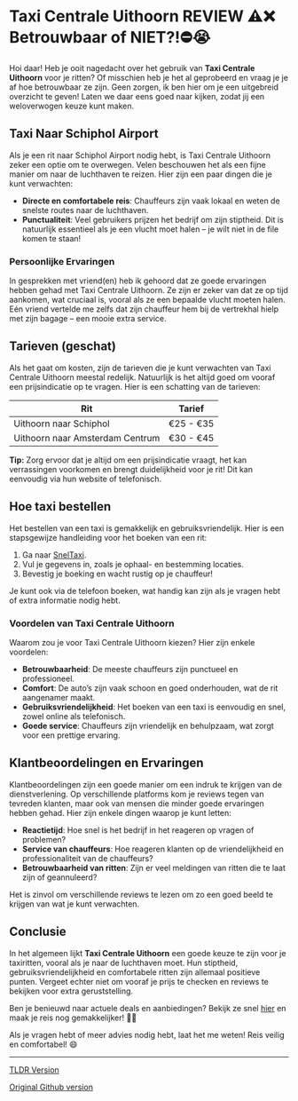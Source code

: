 # Taxi Centrale Uithoorn REVIEW ⚠️❌ Betrouwbaar of NIET?!⛔️😭

Hoi daar! Heb je ooit nagedacht over het gebruik van **Taxi Centrale Uithoorn** voor je ritten? Of misschien heb je het al geprobeerd en vraag je je af hoe betrouwbaar ze zijn. Geen zorgen, ik ben hier om je een uitgebreid overzicht te geven! Laten we daar eens goed naar kijken, zodat jij een weloverwogen keuze kunt maken. 

## Taxi Naar Schiphol Airport

Als je een rit naar Schiphol Airport nodig hebt, is Taxi Centrale Uithoorn zeker een optie om te overwegen. Velen beschouwen het als een fijne manier om naar de luchthaven te reizen. Hier zijn een paar dingen die je kunt verwachten:

- **Directe en comfortabele reis**: Chauffeurs zijn vaak lokaal en weten de snelste routes naar de luchthaven.
- **Punctualiteit**: Veel gebruikers prijzen het bedrijf om zijn stiptheid. Dit is natuurlijk essentieel als je een vlucht moet halen – je wilt niet in de file komen te staan!

### Persoonlijke Ervaringen

In gesprekken met vriend(en) heb ik gehoord dat ze goede ervaringen hebben gehad met Taxi Centrale Uithoorn. Ze zijn er zeker van dat ze op tijd aankomen, wat cruciaal is, vooral als ze een bepaalde vlucht moeten halen. Eén vriend vertelde me zelfs dat zijn chauffeur hem bij de vertrekhal hielp met zijn bagage – een mooie extra service.

## Tarieven (geschat)

Als het gaat om kosten, zijn de tarieven die je kunt verwachten van Taxi Centrale Uithoorn meestal redelijk. Natuurlijk is het altijd goed om vooraf een prijsindicatie op te vragen. Hier is een schatting van de tarieven:

| Rit                                      | Tarief            |
|------------------------------------------|-------------------|
| Uithoorn naar Schiphol                   | €25 - €35         |
| Uithoorn naar Amsterdam Centrum         | €30 - €45         |

**Tip:** Zorg ervoor dat je altijd om een prijsindicatie vraagt, het kan verrassingen voorkomen en brengt duidelijkheid voor je rit! Dit kan eenvoudig via hun website of telefonisch.

## Hoe taxi bestellen

Het bestellen van een taxi is gemakkelijk en gebruiksvriendelijk. Hier is een stapsgewijze handleiding voor het boeken van een rit:

1. Ga naar [SnelTaxi](https://132.nl/SnelTaxi).
2. Vul je gegevens in, zoals je ophaal- en bestemming locaties.
3. Bevestig je boeking en wacht rustig op je chauffeur!

Je kunt ook via de telefoon boeken, wat handig kan zijn als je vragen hebt of extra informatie nodig hebt. 

### Voordelen van Taxi Centrale Uithoorn

Waarom zou je voor Taxi Centrale Uithoorn kiezen? Hier zijn enkele voordelen:

- **Betrouwbaarheid**: De meeste chauffeurs zijn punctueel en professioneel.
- **Comfort**: De auto’s zijn vaak schoon en goed onderhouden, wat de rit aangenamer maakt.
- **Gebruiksvriendelijkheid**: Het boeken van een taxi is eenvoudig en snel, zowel online als telefonisch.
- **Goede service**: Chauffeurs zijn vriendelijk en behulpzaam, wat zorgt voor een prettige ervaring.

## Klantbeoordelingen en Ervaringen

Klantbeoordelingen zijn een goede manier om een indruk te krijgen van de dienstverlening. Op verschillende platforms kom je reviews tegen van tevreden klanten, maar ook van mensen die minder goede ervaringen hebben gehad. Hier zijn enkele dingen waarop je kunt letten:

- **Reactietijd**: Hoe snel is het bedrijf in het reageren op vragen of problemen?
- **Service van chauffeurs**: Hoe reageren klanten op de vriendelijkheid en professionaliteit van de chauffeurs?
- **Betrouwbaarheid van ritten**: Zijn er veel meldingen van ritten die te laat zijn of geannuleerd?

Het is zinvol om verschillende reviews te lezen om zo een goed beeld te krijgen van wat je kunt verwachten.

## Conclusie

In het algemeen lijkt **Taxi Centrale Uithoorn** een goede keuze te zijn voor je taxiritten, vooral als je naar de luchthaven moet. Hun stiptheid, gebruiksvriendelijkheid en comfortabele ritten zijn allemaal positieve punten. Vergeet echter niet om vooraf je prijs te checken en reviews te bekijken voor extra geruststelling.

Ben je benieuwd naar actuele deals en aanbiedingen? Bekijk ze snel [hier](https://132.nl/SnelTaxi) en maak je reis nog gemakkelijker! 🚖✨

Als je vragen hebt of meer advies nodig hebt, laat het me weten! Reis veilig en comfortabel! 😄

---
[TLDR Version](https://gist.github.com/jansensebastian/423f5fc3146e37ac83c04ff2e779a793)

[Original Github version](https://github.com/jansensebastian/taxi-centrale-uithoorn-review-betrouwbaar-of-niet#readme)

